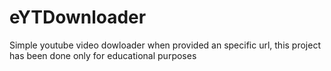 # eYTDownloader
Simple youtube video dowloader when provided an specific url, this project has been done only for educational purposes
